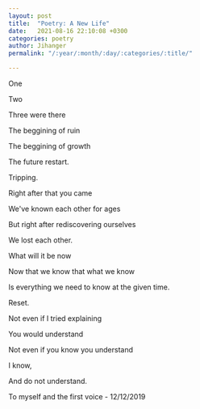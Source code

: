 ```yaml
---
layout: post
title:  "Poetry: A New Life"
date:   2021-08-16 22:10:08 +0300
categories: poetry
author: Jihanger
permalink: "/:year/:month/:day/:categories/:title/"

---
```

One

Two

Three were there

The beggining of ruin

The beggining of growth

The future restart.

Tripping.

Right after that you came

We've known each other for ages

But right after rediscovering ourselves

We lost each other.

What will it be now

Now that we know that what we know

Is everything we need to know at the given time.

Reset.

Not even if I tried explaining

You would understand

Not even if you know you understand

I know,

And do not understand.

>
To myself and the first voice - 12/12/2019

